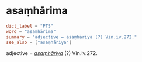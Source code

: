 # asaṃhārima

``` toml
dict_label = "PTS"
word = "asaṃhārima"
summary = "adjective = asaṃhāriya (?) Vin.iv.272."
see_also = ["asaṃhāriya"]
```

adjective = *[asaṃhāriya](asaṃhāriya.md)* (?) Vin.iv.272.

